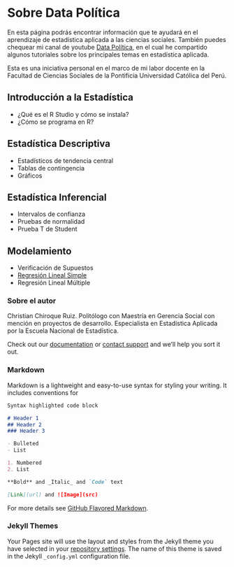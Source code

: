 # Sobre Data Política
En esta página podrás encontrar información que te ayudará en el aprendizaje de estadística aplicada a las ciencias sociales. También puedes chequear mi canal de youtube [Data Política](https://www.youtube.com/channel/UCjsP5ejsSyUchRl2oA96J3A), en el cual he compartido algunos tutoriales sobre los principales temas en estadística aplicada. 

Esta es una iniciativa personal en el marco de mi labor docente en la Facultad de Ciencias Sociales de la Pontificia Universidad Católica del Perú.

## Introducción a la Estadística 

- ¿Qué es el R Studio y cómo se instala?
- ¿Cómo se programa en R?


## Estadística Descriptiva

- Estadísticos de tendencia central
- Tablas de contingencia
- Gráficos

## Estadística Inferencial

- Intervalos de confianza 
- Pruebas de normalidad
- Prueba T de Student

## Modelamiento

- Verificación de Supuestos
- [Regresión Lineal Simple](https://github.com/DataPolitica/salidas/R_Lineal_Simple.html)
- Regresión Lineal Múltiple



### Sobre el autor

Christian Chiroque Ruiz. Politólogo con Maestría en Gerencia Social con mención en proyectos de desarrollo. Especialista en Estadística Aplicada por la Escuela Nacional de Estadística. 



Check out our [documentation](https://help.github.com/categories/github-pages-basics/) or [contact support](https://github.com/contact) and we’ll help you sort it out.











### Markdown

Markdown is a lightweight and easy-to-use syntax for styling your writing. It includes conventions for

```markdown
Syntax highlighted code block

# Header 1
## Header 2
### Header 3

- Bulleted
- List

1. Numbered
2. List

**Bold** and _Italic_ and `Code` text

[Link](url) and ![Image](src)
```

For more details see [GitHub Flavored Markdown](https://guides.github.com/features/mastering-markdown/).

### Jekyll Themes

Your Pages site will use the layout and styles from the Jekyll theme you have selected in your [repository settings](https://github.com/DataPolitica/ooooo/settings). The name of this theme is saved in the Jekyll `_config.yml` configuration file.


